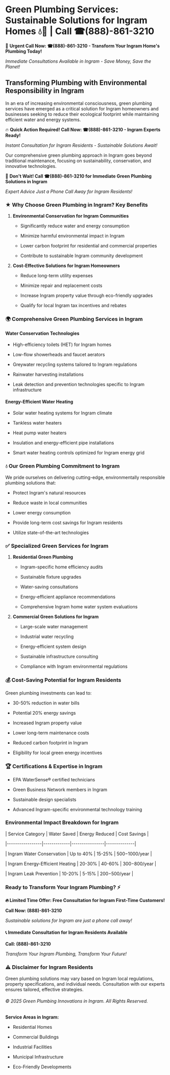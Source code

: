 # Green Plumbing Services: Sustainable Solutions for Ingram Homes 💧🌿 | Call ☎(888)-861-3210

🚨 **Urgent Call Now: ☎(888)-861-3210 - Transform Your Ingram Home's Plumbing Today!**
*Immediate Consultations Available in Ingram - Save Money, Save the Planet!*

## Transforming Plumbing with Environmental Responsibility in Ingram

In an era of increasing environmental consciousness, green plumbing services have emerged as a critical solution for Ingram homeowners and businesses seeking to reduce their ecological footprint while maintaining efficient water and energy systems. 

🔥 **Quick Action Required! Call Now: ☎(888)-861-3210 - Ingram Experts Ready!**
*Instant Consultation for Ingram Residents - Sustainable Solutions Await!*

Our comprehensive green plumbing approach in Ingram goes beyond traditional maintenance, focusing on sustainability, conservation, and innovative technologies.

🚨 **Don't Wait! Call ☎(888)-861-3210 for Immediate Green Plumbing Solutions in Ingram**
*Expert Advice Just a Phone Call Away for Ingram Residents!*

### ★ Why Choose Green Plumbing in Ingram? Key Benefits

1. **Environmental Conservation for Ingram Communities** 
   - Significantly reduce water and energy consumption
   - Minimize harmful environmental impact in Ingram
   - Lower carbon footprint for residential and commercial properties
   - Contribute to sustainable Ingram community development

2. **Cost-Effective Solutions for Ingram Homeowners** 
   - Reduce long-term utility expenses
   - Minimize repair and replacement costs
   - Increase Ingram property value through eco-friendly upgrades
   - Qualify for local Ingram tax incentives and rebates

### 🌍 Comprehensive Green Plumbing Services in Ingram

#### Water Conservation Technologies
- High-efficiency toilets (HET) for Ingram homes
- Low-flow showerheads and faucet aerators
- Greywater recycling systems tailored to Ingram regulations
- Rainwater harvesting installations
- Leak detection and prevention technologies specific to Ingram infrastructure

#### Energy-Efficient Water Heating
- Solar water heating systems for Ingram climate
- Tankless water heaters
- Heat pump water heaters
- Insulation and energy-efficient pipe installations
- Smart water heating controls optimized for Ingram energy grid

### 💧 Our Green Plumbing Commitment to Ingram

We pride ourselves on delivering cutting-edge, environmentally responsible plumbing solutions that:
- Protect Ingram's natural resources
- Reduce waste in local communities
- Lower energy consumption
- Provide long-term cost savings for Ingram residents
- Utilize state-of-the-art technologies

### ✅ Specialized Green Services for Ingram

1. **Residential Green Plumbing**
   - Ingram-specific home efficiency audits
   - Sustainable fixture upgrades
   - Water-saving consultations
   - Energy-efficient appliance recommendations
   - Comprehensive Ingram home water system evaluations

2. **Commercial Green Solutions for Ingram**
   - Large-scale water management
   - Industrial water recycling
   - Energy-efficient system design
   - Sustainable infrastructure consulting
   - Compliance with Ingram environmental regulations

### 💰 Cost-Saving Potential for Ingram Residents

Green plumbing investments can lead to:
- 30-50% reduction in water bills
- Potential 20% energy savings
- Increased Ingram property value
- Lower long-term maintenance costs
- Reduced carbon footprint in Ingram
- Eligibility for local green energy incentives

### 🏆 Certifications & Expertise in Ingram

- EPA WaterSense® certified technicians
- Green Business Network members in Ingram
- Sustainable design specialists
- Advanced Ingram-specific environmental technology training

### Environmental Impact Breakdown for Ingram

| Service Category | Water Saved | Energy Reduced | Cost Savings |
|-----------------|-------------|----------------|--------------|
| Ingram Water Conservation | Up to 40% | 15-25% | $500-$1000/year |
| Ingram Energy-Efficient Heating | 20-30% | 40-60% | $300-$800/year |
| Ingram Leak Prevention | 10-20% | 5-15% | $200-$500/year |

### Ready to Transform Your Ingram Plumbing? ⚡

**🔥 Limited Time Offer: Free Consultation for Ingram First-Time Customers!**

**Call Now: (888)-861-3210**
*Sustainable solutions for Ingram are just a phone call away!*

#### 📞 Immediate Consultation for Ingram Residents Available

**Call: (888)-861-3210**
*Transform Your Ingram Plumbing, Transform Your Future!*

### ⚠️ Disclaimer for Ingram Residents

Green plumbing solutions may vary based on Ingram local regulations, property specifications, and individual needs. Consultation with our experts ensures tailored, effective strategies.

###### © 2025 Green Plumbing Innovations in Ingram. All Rights Reserved.

**Service Areas in Ingram:** 
- Residential Homes
- Commercial Buildings
- Industrial Facilities
- Municipal Infrastructure
- Eco-Friendly Developments